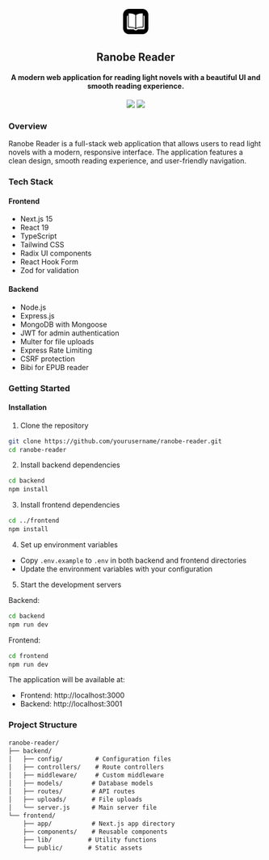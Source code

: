 <p align="center">
    <img style="width:10%;" src="./frontend/public/logo.png" />
</p>

<h2 align="center"> Ranobe Reader </h2>

<h4 align="center"> A modern web application for reading light novels with a beautiful UI and smooth reading experience.</h4>

<p align="center">
    <img src="https://img.shields.io/badge/license-MIT-blue.svg"/>
    <img src="https://img.shields.io/badge/PRs-welcome-brightgreen.svg"/>
</p>

### Overview

Ranobe Reader is a full-stack web application that allows users to read light novels with a modern, responsive interface. The application features a clean design, smooth reading experience, and user-friendly navigation.

### Tech Stack

#### Frontend

- Next.js 15
- React 19
- TypeScript
- Tailwind CSS
- Radix UI components
- React Hook Form
- Zod for validation

#### Backend

- Node.js
- Express.js
- MongoDB with Mongoose
- JWT for admin authentication
- Multer for file uploads
- Express Rate Limiting
- CSRF protection
- Bibi for EPUB reader

### Getting Started

#### Installation

1. Clone the repository

```bash
git clone https://github.com/yourusername/ranobe-reader.git
cd ranobe-reader
```

2. Install backend dependencies

```bash
cd backend
npm install
```

3. Install frontend dependencies

```bash
cd ../frontend
npm install
```

4. Set up environment variables

- Copy `.env.example` to `.env` in both backend and frontend directories
- Update the environment variables with your configuration

5. Start the development servers

Backend:

```bash
cd backend
npm run dev
```

Frontend:

```bash
cd frontend
npm run dev
```

The application will be available at:

- Frontend: http://localhost:3000
- Backend: http://localhost:3001

### Project Structure

```
ranobe-reader/
├── backend/
│   ├── config/         # Configuration files
│   ├── controllers/    # Route controllers
│   ├── middleware/     # Custom middleware
│   ├── models/        # Database models
│   ├── routes/        # API routes
│   ├── uploads/       # File uploads
│   └── server.js      # Main server file
└── frontend/
    ├── app/           # Next.js app directory
    ├── components/    # Reusable components
    ├── lib/          # Utility functions
    └── public/       # Static assets
```
